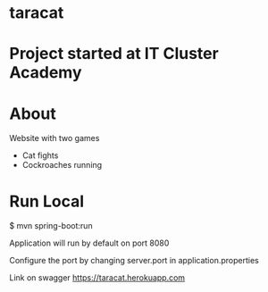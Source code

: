 # taracat

# Project started at IT Cluster Academy

# About
Website with two games
* Cat fights
* Cockroaches running

# Run Local
$ mvn spring-boot:run

Application will run by default on port 8080

Configure the port by changing server.port in application.properties

Link on swagger https://taracat.herokuapp.com
